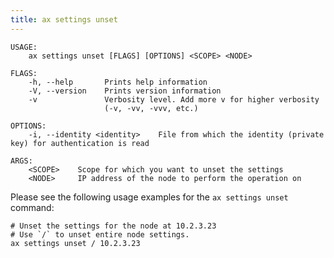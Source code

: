```yaml
---
title: ax settings unset
---
```


```text title="Remove settings from a node"
USAGE:
    ax settings unset [FLAGS] [OPTIONS] <SCOPE> <NODE>

FLAGS:
    -h, --help       Prints help information
    -V, --version    Prints version information
    -v               Verbosity level. Add more v for higher verbosity
                     (-v, -vv, -vvv, etc.)

OPTIONS:
    -i, --identity <identity>    File from which the identity (private key) for authentication is read

ARGS:
    <SCOPE>    Scope for which you want to unset the settings
    <NODE>     IP address of the node to perform the operation on
```

Please see the following usage examples for the `ax settings unset` command:

```text title="Example Usage"
# Unset the settings for the node at 10.2.3.23
# Use `/` to unset entire node settings.
ax settings unset / 10.2.3.23
```
